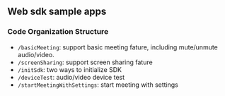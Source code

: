 ## Web sdk sample apps

### Code Organization Structure

- `/basicMeeting`: support basic meeting fature, including mute/unmute audio/video.
- `/screenSharing`: support screen sharing fature
- `/initSdk`: two ways to initialize SDK
- `/deviceTest`: audio/video device test
- `/startMeetingWithSettings`: start meeting with settings